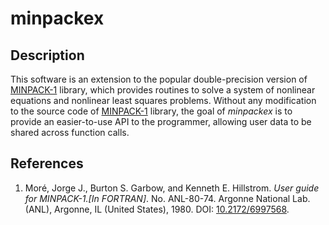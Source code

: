 # minpackex

## Description

This software is an extension to the popular double-precision version of [MINPACK-1](https://www.netlib.org/minpack) library, which provides routines to solve a system of nonlinear equations and nonlinear least squares problems. Without any modification to the source code of [MINPACK-1](https://www.netlib.org/minpack) library, the goal of *minpackex* is to provide an easier-to-use API to the programmer, allowing user data to be shared across function calls.

## References

1. Moré, Jorge J., Burton S. Garbow, and Kenneth E. Hillstrom. *User guide for MINPACK-1.[In FORTRAN]*. No. ANL-80-74. Argonne National Lab.(ANL), Argonne, IL (United States), 1980. DOI: [10.2172/6997568](https://doi.org/10.2172/6997568).